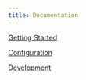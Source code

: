 ```yaml
---
title: Documentation
---
```


[Getting Started](../getting_started)

[Configuration](../configuration)

[Development](../development)

